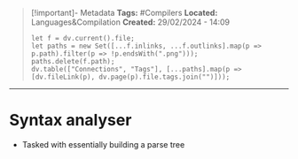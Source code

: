 > [!important]- Metadata
> **Tags:** #Compilers 
> **Located:** Languages&Compilation
> **Created:** 29/02/2024 - 14:09
> ```dataviewjs
> let f = dv.current().file;
> let paths = new Set([...f.inlinks, ...f.outlinks].map(p => p.path).filter(p => !p.endsWith(".png")));
> paths.delete(f.path);
> dv.table(["Connections", "Tags"], [...paths].map(p => [dv.fileLink(p), dv.page(p).file.tags.join("")]));
> ```

___
# Syntax analyser
 - Tasked with essentially building a parse tree